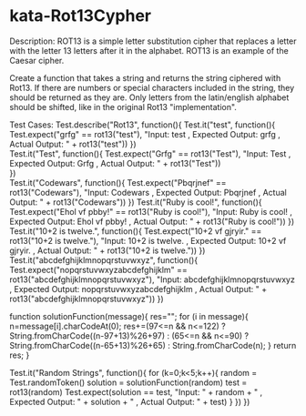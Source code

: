 # kata-Rot13Cypher

Description:
ROT13 is a simple letter substitution cipher that replaces a letter with the letter 13 letters after it in the alphabet. ROT13 is an example of the Caesar cipher.

Create a function that takes a string and returns the string ciphered with Rot13. If there are numbers or special characters included in the string, they should be returned as they are. Only letters from the latin/english alphabet should be shifted, like in the original Rot13 "implementation".



Test Cases:
Test.describe("Rot13", function(){
  Test.it("test", function(){
    Test.expect("grfg" == rot13("test"), "Input: test , Expected Output: grfg , Actual Output: " + rot13("test"))
  })    
  Test.it("Test", function(){
    Test.expect("Grfg" == rot13("Test"), "Input: Test , Expected Output: Grfg , Actual Output: " + rot13("Test"))    
  })    
  Test.it("Codewars", function(){
        Test.expect("Pbqrjnef" == rot13("Codewars"), "Input: Codewars , Expected Output: Pbqrjnef , Actual Output: " + rot13("Codewars"))
  })
  Test.it("Ruby is cool!", function(){
        Test.expect("Ehol vf pbby!" == rot13("Ruby is cool!"), "Input: Ruby is cool! , Expected Output: Ehol vf pbby! , Actual Output: " + rot13("Ruby is cool!"))
  })
  Test.it("10+2 is twelve.", function(){
        Test.expect("10+2 vf gjryir." == rot13("10+2 is twelve."), "Input: 10+2 is twelve. , Expected Output: 10+2 vf gjryir. , Actual Output: " + rot13("10+2 is twelve."))
  })
  Test.it("abcdefghijklmnopqrstuvwxyz", function(){
        Test.expect("nopqrstuvwxyzabcdefghijklm" == rot13("abcdefghijklmnopqrstuvwxyz"), "Input: abcdefghijklmnopqrstuvwxyz , Expected Output: nopqrstuvwxyzabcdefghijklm , Actual Output: " + rot13("abcdefghijklmnopqrstuvwxyz"))
  })
    
function solutionFunction(message){
  res="";
  for (i in message){
    n=message[i].charCodeAt(0);
    res+=(97<=n && n<=122) ? String.fromCharCode((n-97+13)%26+97) : (65<=n && n<=90) ? String.fromCharCode((n-65+13)%26+65) : String.fromCharCode(n);
  }
  return res;
}

  Test.it("Random Strings", function(){
        for (k=0;k<5;k++){
            random = Test.randomToken()
            solution = solutionFunction(random)
            test = rot13(random)
            Test.expect(solution == test, "Input: " + random + " , Expected Output: " + solution + " , Actual Output: " + test)
        }
  })
})
